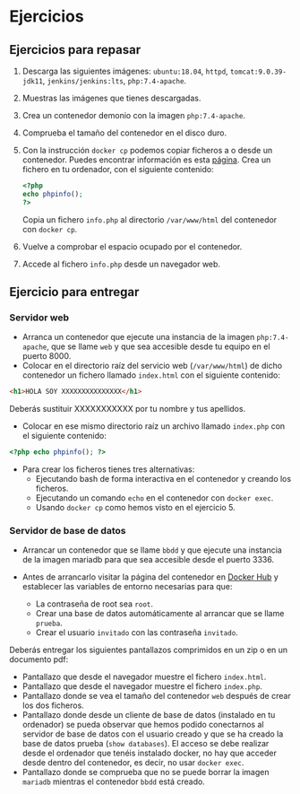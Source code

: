 
# Ejercicios

## Ejercicios para repasar

1. Descarga las siguientes imágenes: `ubuntu:18.04`, `httpd`, `tomcat:9.0.39-jdk11`, `jenkins/jenkins:lts`, `php:7.4-apache`.
2. Muestras las imágenes que tienes descargadas.
3. Crea un contenedor demonio con la imagen `php:7.4-apache`.
4. Comprueba el tamaño del contenedor en el disco duro.
5. Con la instrucción `docker cp` podemos copiar ficheros a o desde un contenedor. Puedes encontrar información es esta [página](https://docs.docker.com/engine/reference/commandline/cp/). 
    Crea un fichero en tu ordenador, con el siguiente contenido:

    ```php
    <?php
    echo phpinfo();
    ?>
    ```
    Copia un fichero `info.php` al directorio `/var/www/html` del contenedor con `docker cp`.
6. Vuelve a comprobar el espacio ocupado por el contenedor.
7. Accede al fichero `info.php` desde un navegador web.

## Ejercicio para entregar

### Servidor web

* Arranca un contenedor que ejecute una instancia de la imagen `php:7.4-apache`, que se llame `web` y que sea accesible desde tu equipo en el puerto 8000.
* Colocar en el directorio raíz del servicio web (`/var/www/html`) de dicho contenedor un fichero llamado `index.html` con el siguiente contenido:

```html
<h1>HOLA SOY XXXXXXXXXXXXXXX</h1>
```
Deberás sustituir XXXXXXXXXXX por tu nombre y tus apellidos.

* Colocar en ese mismo directorio raíz un archivo llamado `index.php` con el siguiente contenido:
```php
<?php echo phpinfo(); ?>
```
* Para crear los ficheros tienes tres alternativas:
    * Ejecutando bash de forma interactiva en el contenedor y creando los ficheros.
    * Ejecutando un comando `echo` en el contenedor con `docker exec`.
    * Usando `docker cp` como hemos visto en el ejercicio 5.

### Servidor de base de datos

* Arrancar un contenedor que se llame `bbdd` y que ejecute una instancia de la imagen mariadb para que sea accesible desde el puerto 3336.
* Antes de arrancarlo visitar la página del contenedor en [Docker Hub](https://hub.docker.com/_/mariadb) y establecer las variables de entorno necesarias para que:

    * La contraseña de root sea `root`.
    * Crear una base de datos automáticamente al arrancar que se llame `prueba`.
    * Crear el usuario `invitado` con las contraseña `invitado`.

Deberás entregar los siguientes pantallazos comprimidos en un zip o en un documento pdf:

* Pantallazo que desde el navegador muestre el fichero `index.html`.
* Pantallazo que desde el navegador muestre el fichero `index.php`.
* Pantallazo donde se vea el tamaño del contenedor `web` después de crear los dos ficheros.
* Pantallazo donde desde un cliente de base de datos (instalado en tu ordenador) se pueda observar que hemos podido conectarnos al servidor de base de datos con el usuario creado y que se ha creado la base de datos prueba (`show databases`). El acceso se debe realizar desde el ordenador que tenéis instalado docker, no hay que acceder desde dentro del contenedor, es decir, no usar `docker exec`.
* Pantallazo donde se comprueba que no se puede borrar la imagen `mariadb` mientras el contenedor `bbdd` está creado.

